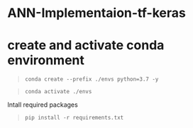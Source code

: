 # ANN-Implementaion-tf-keras

# create and activate conda environment

> `conda create --prefix ./envs python=3.7 -y`

> `conda activate ./envs`

Intall required packages

> `pip install -r requirements.txt`

